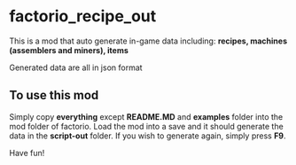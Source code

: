 # factorio_recipe_out

This is a mod that auto generate in-game data including: **recipes, machines (assemblers and miners), items**

Generated data are all in json format

## To use this mod

Simply copy **everything** except **README.MD** and **examples** folder into the mod folder of factorio.
Load the mod into a save and it should generate the data in the **script-out** folder.
If you wish to generate again, simply press **F9**.

Have fun!
